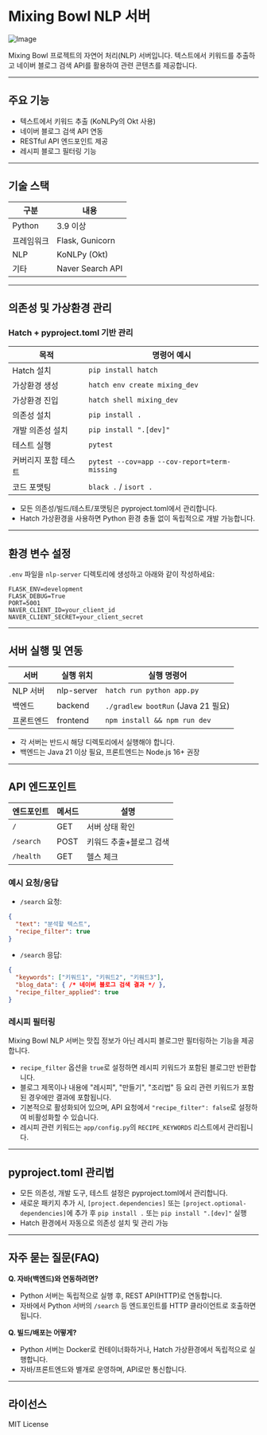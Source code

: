 # Mixing Bowl NLP 서버

![Image](https://github.com/user-attachments/assets/781b6438-7acc-4a89-8ba8-29cd4445496c)


Mixing Bowl 프로젝트의 자연어 처리(NLP) 서버입니다. 텍스트에서 키워드를 추출하고 네이버 블로그 검색 API를 활용하여 관련 콘텐츠를 제공합니다.

---

## 주요 기능
- 텍스트에서 키워드 추출 (KoNLPy의 Okt 사용)
- 네이버 블로그 검색 API 연동
- RESTful API 엔드포인트 제공
- 레시피 블로그 필터링 기능

---

## 기술 스택
| 구분      | 내용                |
|-----------|---------------------|
| Python    | 3.9 이상            |
| 프레임워크 | Flask, Gunicorn     |
| NLP       | KoNLPy (Okt)        |
| 기타      | Naver Search API    |

---

## 의존성 및 가상환경 관리

### Hatch + pyproject.toml 기반 관리
| 목적                | 명령어 예시                      |
|---------------------|----------------------------------|
| Hatch 설치          | `pip install hatch`               |
| 가상환경 생성       | `hatch env create mixing_dev`     |
| 가상환경 진입       | `hatch shell mixing_dev`          |
| 의존성 설치         | `pip install .`                   |
| 개발 의존성 설치    | `pip install ".[dev]"`            |
| 테스트 실행         | `pytest`                          |
| 커버리지 포함 테스트| `pytest --cov=app --cov-report=term-missing` |
| 코드 포맷팅         | `black .` / `isort .`             |

- 모든 의존성/빌드/테스트/포맷팅은 pyproject.toml에서 관리합니다.
- Hatch 가상환경을 사용하면 Python 환경 충돌 없이 독립적으로 개발 가능합니다.

---

## 환경 변수 설정

`.env` 파일을 `nlp-server` 디렉토리에 생성하고 아래와 같이 작성하세요:
```env
FLASK_ENV=development
FLASK_DEBUG=True
PORT=5001
NAVER_CLIENT_ID=your_client_id
NAVER_CLIENT_SECRET=your_client_secret
```

---

## 서버 실행 및 연동

| 서버      | 실행 위치                | 실행 명령어                        |
|-----------|-------------------------|------------------------------------|
| NLP 서버  | nlp-server              | `hatch run python app.py`          |
| 백엔드    | backend                 | `./gradlew bootRun` (Java 21 필요) |
| 프론트엔드| frontend                | `npm install && npm run dev`       |

- 각 서버는 반드시 해당 디렉토리에서 실행해야 합니다.
- 백엔드는 Java 21 이상 필요, 프론트엔드는 Node.js 16+ 권장

---

## API 엔드포인트

| 엔드포인트      | 메서드 | 설명                       |
|-----------------|--------|----------------------------|
| `/`             | GET    | 서버 상태 확인             |
| `/search`       | POST   | 키워드 추출+블로그 검색    |
| `/health`       | GET    | 헬스 체크                  |

### 예시 요청/응답
- `/search` 요청:
```json
{
  "text": "분석할 텍스트",
  "recipe_filter": true
}
```
- `/search` 응답:
```json
{
  "keywords": ["키워드1", "키워드2", "키워드3"],
  "blog_data": { /* 네이버 블로그 검색 결과 */ },
  "recipe_filter_applied": true
}
```

### 레시피 필터링
Mixing Bowl NLP 서버는 맛집 정보가 아닌 레시피 블로그만 필터링하는 기능을 제공합니다.

- `recipe_filter` 옵션을 `true`로 설정하면 레시피 키워드가 포함된 블로그만 반환합니다.
- 블로그 제목이나 내용에 "레시피", "만들기", "조리법" 등 요리 관련 키워드가 포함된 경우에만 결과에 포함됩니다.
- 기본적으로 활성화되어 있으며, API 요청에서 `"recipe_filter": false`로 설정하여 비활성화할 수 있습니다.
- 레시피 관련 키워드는 `app/config.py`의 `RECIPE_KEYWORDS` 리스트에서 관리됩니다.

---

## pyproject.toml 관리법
- 모든 의존성, 개발 도구, 테스트 설정은 pyproject.toml에서 관리합니다.
- 새로운 패키지 추가 시, `[project.dependencies]` 또는 `[project.optional-dependencies]`에 추가 후 `pip install .` 또는 `pip install ".[dev]"` 실행
- Hatch 환경에서 자동으로 의존성 설치 및 관리 가능

---

## 자주 묻는 질문(FAQ)

**Q. 자바(백엔드)와 연동하려면?**
- Python 서버는 독립적으로 실행 후, REST API(HTTP)로 연동합니다.
- 자바에서 Python 서버의 `/search` 등 엔드포인트를 HTTP 클라이언트로 호출하면 됩니다.

**Q. 빌드/배포는 어떻게?**
- Python 서버는 Docker로 컨테이너화하거나, Hatch 가상환경에서 독립적으로 실행합니다.
- 자바/프론트엔드와 별개로 운영하며, API로만 통신합니다.

---

## 라이선스
MIT License